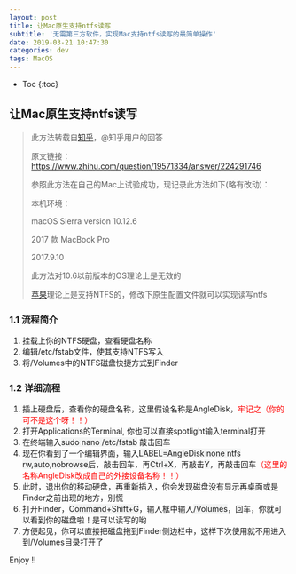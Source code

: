 ```yaml
---
layout: post
title: 让Mac原生支持ntfs读写
subtitle: '无需第三方软件，实现Mac支持ntfs读写的最简单操作'
date: 2019-03-21 10:47:30
categories: dev
tags: MacOS
---
```


* Toc
{:toc}

## 让Mac原生支持ntfs读写 
> 此方法转载自[知乎](https://www.baidu.com/s?wd=%E7%9F%A5%E4%B9%8E&tn=24004469_oem_dg&rsv_dl=gh_pl_sl_csd)，@知乎用户的回答 
>
> 原文链接：<https://www.zhihu.com/question/19571334/answer/224291746>
>
> 参照此方法在自己的Mac上试验成功，现记录此方法如下(略有改动)：
>
> 本机环境： 
>
> macOS Sierra version 10.12.6 
>
> 2017 款 MacBook Pro 
>
> 2017.9.10
>
> 此方法对10.6以前版本的OS理论上是无效的 
>
> [苹果](https://www.baidu.com/s?wd=%E8%8B%B9%E6%9E%9C&tn=24004469_oem_dg&rsv_dl=gh_pl_sl_csd)理论上是支持NTFS的，修改下原生配置文件就可以实现读写ntfs

###   1.1 流程简介

1. 挂载上你的NTFS硬盘，查看硬盘名称
2. 编辑/etc/fstab文件，使其支持NTFS写入
3. 将/Volumes中的NTFS磁盘快捷方式到Finder

###  1.2 详细流程

1. 插上硬盘后，查看你的硬盘名称，这里假设名称是AngleDisk，<span style='color:red;'>牢记之（你的可不是这个呀！！）</span>
2. 打开Applications的Terminal, 你也可以直接spotlight输入terminal打开
3. 在终端输入<span style='background-color:#F3F4F4;'>sudo nano /etc/fstab</span> 敲击回车
4. 现在你看到了一个编辑界面，输入<span style='background-color:#F3F4F4;'>LABEL=AngleDisk none ntfs rw,auto,nobrowse</span>后，敲击回车，再<span style='background-color:#F3F4F4;'>Ctrl+X</span>，再敲击<span style='background-color:#F3F4F4;'>Y</span>，再敲击回车<span style='color:red;'>（这里的名称AngleDisk改成自己的外接设备名称！！）</span>
5. 此时，退出你的移动硬盘，再重新插入，你会发现磁盘没有显示再桌面或是Finder之前出现的地方，别慌
6. 打开Finder，<span style='background-color:#F3F4F4;'>Command+Shift+G</span>，输入框中输入<span style='background-color:#F3F4F4;'>/Volumes</span>，回车，你就可以看到你的磁盘啦！是可以读写的哟
7. 方便起见，你可以直接把磁盘拖到Finder侧边栏中，这样下次使用就不用进入到/Volumes目录打开了

Enjoy !!

